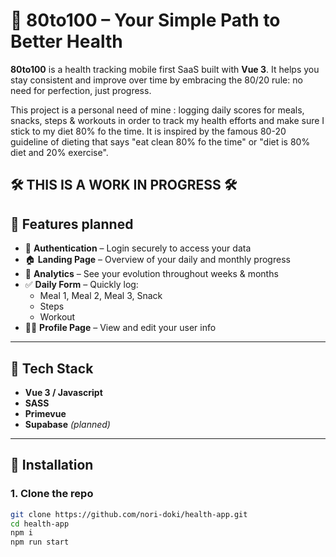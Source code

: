 # 🥗 80to100 – Your Simple Path to Better Health

**80to100** is a health tracking mobile first SaaS built with **Vue 3**. It helps you stay consistent and improve over time by embracing the 80/20 rule: no need for perfection, just progress.

This project is a personal need of mine : logging daily scores for meals, snacks, steps & workouts in order to track my health efforts and make sure I stick to my diet 80% fo the time.
It is inspired by the famous 80-20 guideline of dieting that says "eat clean 80% fo the time" or "diet is 80% diet and 20% exercise".


🛠️ THIS IS A WORK IN PROGRESS 🛠️
---

## 📱 Features planned

- 🔐 **Authentication** – Login securely to access your data
- 🏠 **Landing Page** – Overview of your daily and monthly progress
- 📅 **Analytics** – See your evolution throughout weeks & months
- ✅ **Daily Form** – Quickly log:
  - Meal 1, Meal 2, Meal 3, Snack
  - Steps
  - Workout
- 🙋‍♀️ **Profile Page** – View and edit your user info

---

## 🧱 Tech Stack

- **Vue 3 / Javascript**
- **SASS**
- **Primevue**
- **Supabase** *(planned)*

---

## 🔧 Installation

### 1. Clone the repo
```bash
git clone https://github.com/nori-doki/health-app.git
cd health-app
npm i
npm run start

